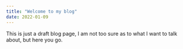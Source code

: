 ```yaml
---
title: "Welcome to my blog"
date: 2022-01-09
---
```


This is just a draft blog page, I am not too sure as to what I want to talk about, but here you go.
